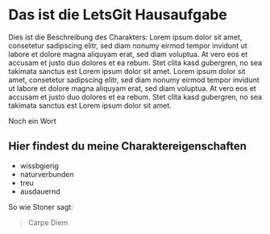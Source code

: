 # Das ist die LetsGit Hausaufgabe
Dies ist die Beschreibung des Charakters:
Lorem ipsum dolor sit amet, consetetur sadipscing elitr, sed diam nonumy eirmod tempor invidunt ut 
labore et dolore magna aliquyam erat, sed diam voluptua. At vero eos et accusam et justo duo dolores et ea rebum. 
Stet clita kasd gubergren, no sea takimata sanctus est Lorem ipsum dolor sit amet. Lorem ipsum dolor sit amet, 
consetetur sadipscing elitr, sed diam nonumy eirmod tempor invidunt ut labore et dolore magna aliquyam erat, 
sed diam voluptua. At vero eos et accusam et justo duo dolores et ea rebum. Stet clita kasd gubergren, 
no sea takimata sanctus est Lorem ipsum dolor sit amet.

Noch ein Wort

## Hier findest du meine Charaktereigenschaften
* wissbgierig
* naturverbunden
* treu
* ausdauernd

So wie Stoner sagt:
> Carpe Diem


